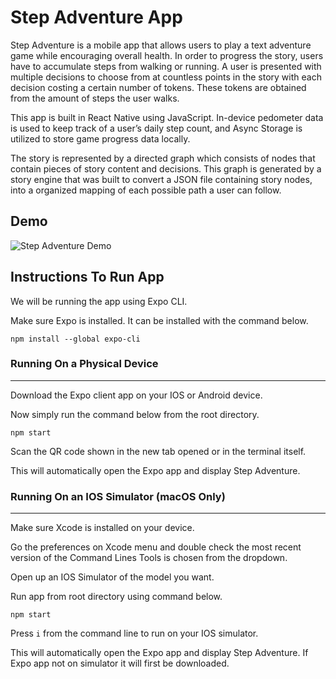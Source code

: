 <h1>Step Adventure App</h1>
<p>
Step Adventure is a mobile app that allows users to play a text adventure
game while encouraging overall health. In order to progress the story, users
have to accumulate steps from walking or running. A user is presented with  
multiple decisions to choose from at countless points in the story with each 
decision costing a certain number of tokens. These tokens are obtained from
the amount of steps the user walks.

This app is built in React Native using JavaScript. In-device pedometer 
data is used to keep track of a user’s daily step count, and 
Async Storage is utilized to store game progress data locally.

The story is represented by a directed graph which consists of nodes that 
contain pieces of story content and decisions. This graph is generated by 
a story engine that was built to convert a JSON file containing story 
nodes, into a organized mapping of each possible path a user can follow.
</p>

<h2>Demo</h2>

![Step Adventure Demo](demo/stepAdventure.gif)

<h2>Instructions To Run App</h2>
<p>
We will be running the app using Expo CLI.

Make sure Expo is installed. It can be installed with the command
below.

```
npm install --global expo-cli
```

<h3>Running On a Physical Device</h3>
<hr>
Download the Expo client app on your IOS or Android device.

Now simply run the command below from the root directory.

```
npm start
```
Scan the QR code shown in the new tab opened or in the terminal itself.

This will automatically open the Expo app and display Step Adventure.

<h3>Running On an IOS Simulator (macOS Only)</h3>
<hr>
Make sure Xcode is installed on your device.

Go the preferences on Xcode menu and double check the most recent version of the
Command Lines Tools is chosen from the dropdown.

Open up an IOS Simulator of the model you want.

Run app from root directory using command below.

```
npm start
```
Press ```i``` from the command line to run on your IOS simulator.

This will automatically open the Expo app and display Step Adventure.
If Expo app not on simulator it will first be downloaded.
</p>
